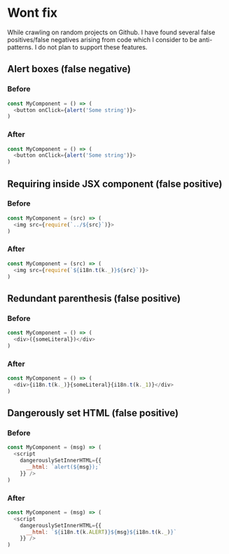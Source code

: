 # Wont fix

While crawling on random projects on Github. I have found several false positives/false negatives arising from code which I consider to be anti-patterns. I do not plan to support these features.


## Alert boxes (false negative)

### Before
```js
const MyComponent = () => (
  <button onClick={alert('Some string')}>
)
```

### After
```js
const MyComponent = () => (
  <button onClick={alert('Some string')}>
)
```

## Requiring inside JSX component (false positive)

### Before
```js
const MyComponent = (src) => (
  <img src={require(`../${src}`)}>
)
```

### After
```js
const MyComponent = (src) => (
  <img src={require(`${i18n.t(k._)}${src}`)}>
)
```

## Redundant parenthesis (false positive)

### Before
```js
const MyComponent = () => (
  <div>({someLiteral})</div>
)
```

### After
```js
const MyComponent = () => (
  <div>{i18n.t(k._)}{someLiteral}{i18n.t(k._1)}</div>
)
```

## Dangerously set HTML (false positive)

### Before
```js
const MyComponent = (msg) => (
  <script
    dangerouslySetInnerHTML={{
      __html: `alert(${msg});`
    }} />
)
```

### After
```js
const MyComponent = (msg) => (
  <script
    dangerouslySetInnerHTML={{
      __html: `${i18n.t(k.ALERT)}${msg}${i18n.t(k._)}`
    }} />
)
```


